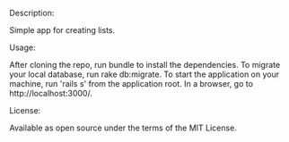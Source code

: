 Description:

Simple app for creating lists.

Usage:

After cloning the repo, run bundle to install the dependencies. To migrate your local database, run rake db:migrate. To start the application on your machine, run 'rails s' from the application root. In a browser, go to http://localhost:3000/.


License:

Available as open source under the terms of the MIT License.
